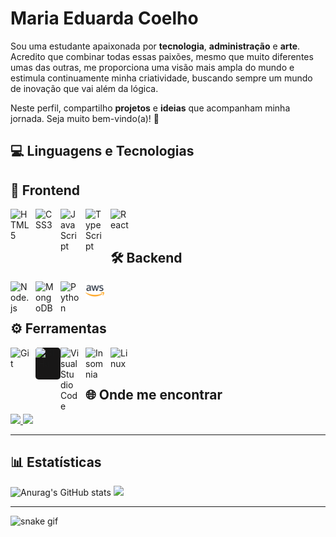 # Maria Eduarda Coelho

Sou uma estudante apaixonada por **tecnologia**, **administração** e **arte**. Acredito que combinar todas essas paixões, mesmo que muito diferentes umas das outras, me proporciona uma visão mais ampla do mundo e estimula continuamente minha criatividade, buscando sempre um mundo de inovação que vai além da lógica.

Neste perfil, compartilho **projetos** e **ideias** que acompanham minha jornada. Seja muito bem-vindo(a)! 💜

 ## 💻 Linguagens e Tecnologias

## 🎨  Frontend
<img align="left" alt="HTML5" title="HTML5" width="30px" style="padding-right: 10px;" src="https://cdn.jsdelivr.net/gh/devicons/devicon/icons/html5/html5-original.svg" /> <img align="left" alt="CSS3" title="CSS3" width="30px" style="padding-right: 10px;" src="https://cdn.jsdelivr.net/gh/devicons/devicon/icons/css3/css3-original.svg" /> <img align="left" alt="JavaScript" title="JavaScript" width="30px" style="padding-right: 10px;" src="https://cdn.jsdelivr.net/gh/devicons/devicon/icons/javascript/javascript-original.svg" /> <img align="left" alt="TypeScript" title="TypeScript" width="30px" style="padding-right: 10px;" src="https://cdn.jsdelivr.net/gh/devicons/devicon/icons/typescript/typescript-original.svg" /> <img align="left" alt="React" title="React" width="30px" style="padding-right: 10px;" src="https://cdn.jsdelivr.net/gh/devicons/devicon/icons/react/react-original.svg" /> <br/><br/>


## 🛠️ Backend
<img align="left" alt="Node.js" title="Node.js" width="30px" style="padding-right: 10px;" src="https://cdn.jsdelivr.net/gh/devicons/devicon/icons/nodejs/nodejs-original.svg" /> <img align="left" alt="MongoDB" title="MongoDB" width="30px" style="padding-right: 10px;" src="https://cdn.jsdelivr.net/gh/devicons/devicon/icons/mongodb/mongodb-original.svg" /> <img align="left" alt="Python" title="Python" width="30px" style="padding-right: 10px;" src="https://cdn.jsdelivr.net/gh/devicons/devicon/icons/python/python-original.svg" /> <img align="left" alt="AWS" title="AWS" width="30px" style="padding-right: 10px;" src="https://raw.githubusercontent.com/devicons/devicon/master/icons/amazonwebservices/amazonwebservices-original-wordmark.svg" /> <br/><br/>

## ⚙️ Ferramentas

<img align="left" alt="Git" title="Git" width="30px" style="padding-right: 10px;" src="https://cdn.jsdelivr.net/gh/devicons/devicon/icons/git/git-original.svg" />
<img align="left" alt="GitHub" title="GitHub" width="30px" style="padding-right: 10px; background-color: #181717; border-radius: 5px;" src="https://cdn.simpleicons.org/github/ffffff" />
<img align="left" alt="Visual Studio Code" title="Visual Studio Code" width="30px" style="padding-right: 10px;" src="https://cdn.jsdelivr.net/gh/devicons/devicon/icons/vscode/vscode-original.svg" />
<img align="left" alt="Insomnia" title="Insomnia" width="30px" style="padding-right: 10px;" src="https://cdn.jsdelivr.net/gh/devicons/devicon/icons/insomnia/insomnia-original.svg" />
<img align="left" alt="Linux" title="Linux" width="30px" style="padding-right: 10px;" src="https://cdn.jsdelivr.net/gh/devicons/devicon/icons/linux/linux-original.svg" /> <br/><br/>


## 🌐 Onde me encontrar

<div>
<a href="https://instagram.com/madulsz" target="_blank">
<img loading="lazy" src="https://img.shields.io/badge/-Instagram-%23E4405F?style=for-the-badge&logo=instagram&logoColor=white">
</a> 

<a href="https://www.linkedin.com/in/maria-eduarda-lsz" target="_blank">
<img loading="lazy" src="https://img.shields.io/badge/-LinkedIn-%230077B5?style=for-the-badge&logo=linkedin&logoColor=white">
</a> 
</div>

---

## 📊 Estatísticas

![Anurag's GitHub stats](https://github-readme-stats.vercel.app/api?username=dudalszz&theme=tokyonight&show_icons=true) <img height="195em" src="https://github-readme-stats.vercel.app/api/top-langs/?username=dudalszz&layout=compact&langs_count=7&theme=tokyonight"/>

---

![snake gif](https://github.com/dudalszz/eliseufesantos/blob/output/github-snake-dark.svg?palette=github-dark)








</div>


